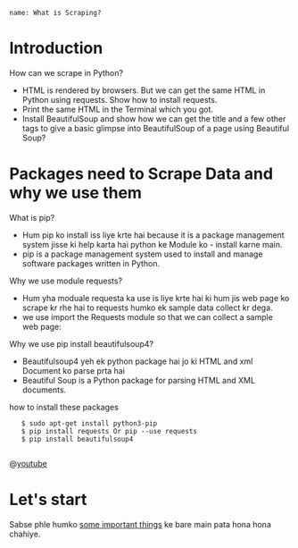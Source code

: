 ```ngMeta
name: What is Scraping?
```

# Introduction

How can we scrape in Python?
- HTML is rendered by browsers. But we can get the same HTML in Python using requests. Show how to install requests.
- Print the same HTML in the Terminal which you got.
- Install BeautifulSoup and show how we can get the title and a few other tags to give a basic glimpse into BeautifulSoup of a page using Beautiful Soup?

# Packages need to Scrape Data and why we use them
What is pip?
- Hum pip ko install iss liye krte hai because it is a package management system jisse ki help karta hai python ke Module ko - install karne main.
- pip is a package management system used to install and manage software packages written in Python.

Why we use module requests?
- Hum yha moduale requesta ka use is liye krte hai ki hum jis web page ko scrape kr rhe hai to requests humko ek sample data collect kr dega.
- we use import the Requests module so that we can collect a sample web page:

Why we use pip install beautifulsoup4?
- Beautifulsoup4 yeh ek python package hai jo ki HTML and xml Document ko parse prta hai
- Beautiful Soup is a Python package for parsing HTML and XML documents.

how to install these packages
```
   $ sudo apt-get install python3-pip
   $ pip install requests Or pip --use requests
   $ pip install beautifulsoup4
   
```

@[youtube](https://www.youtube.com/watch?v=c7rnimpwF8o)

# Let's start
Sabse phle humko [some important things](https://www.pythonforbeginners.com/beautifulsoup/beautifulsoup-4-python) ke bare main pata hona hona chahiye.



